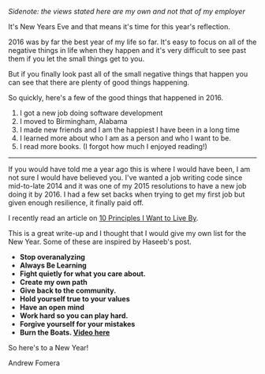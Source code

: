 *Sidenote: the views stated here are my own and not that of my employer*

It's New Years Eve and that means it's time for this year's reflection. 

2016 was by far the best year of my life so far. It's easy to focus on all of the negative things in life when they happen and it's very difficult to see past them if you let the small things get to you. 

But if you finally look past all of the small negative things that happen you can see that there are plenty of good things happening. 

So quickly, here's a few of the good things that happened in 2016. 

1. I got a new job doing software development
2. I moved to Birmingham, Alabama
3. I made new friends and I am the happiest I have been in a long time
4. I learned more about who I am as a person and who I want to be.
5. I read more books. (I forgot how much I enjoyed reading!)

-----

If you would have told me a year ago this is where I would have been, I am not sure I would have believed you. I've wanted a job writing code since mid-to-late 2014 and it was one of my 2015 resolutions to have a new job doing it by 2016. I had a few set backs when trying to get my first job but given enough resilience, it finally paid off.

I recently read an article on [10 Principles I Want to Live By](https://medium.freecodecamp.com/10-principles-i-want-to-live-by-fae94ded9c84#.jutragrfy). 

This is a great write-up and I thought that I would give my own list for the New Year. Some of these are inspired by Haseeb's post.

* **Stop overanalyzing**
* **Always Be Learning** 
* **Fight quietly for what you care about.**
* **Create my own path**
* **Give back to the community.**
* **Hold yourself true to your values**
* **Have an open mind**
* **Work hard so you can play hard.**
* **Forgive yourself for your mistakes**
* **Burn the Boats. [Video here](https://www.youtube.com/watch?v=nlNngcDNFS0)**

So here's to a New Year! 

Andrew Fomera
